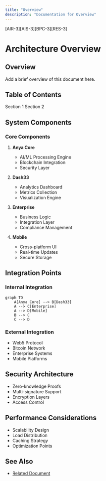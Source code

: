 ```yaml
---
title: "Overview"
description: "Documentation for Overview"
---
```


[AIR-3][AIS-3][BPC-3][RES-3]


<!-- markdownlint-disable MD013 line-length -->

# Architecture Overview

## Overview

Add a brief overview of this document here.

## Table of Contents

 Section 1
 Section 2


## System Components

### Core Components

1. **Anya Core**
   - AI/ML Processing Engine
   - Blockchain Integration
   - Security Layer

2. **Dash33**
   - Analytics Dashboard
   - Metrics Collection
   - Visualization Engine

3. **Enterprise**
   - Business Logic
   - Integration Layer
   - Compliance Management

4. **Mobile**
   - Cross-platform UI
   - Real-time Updates
   - Secure Storage

## Integration Points

### Internal Integration

```mermaid
graph TD
    A[Anya Core] --> B[Dash33]
    A --> C[Enterprise]
    A --> D[Mobile]
    B --> C
    C --> D
```

### External Integration

- Web5 Protocol
- Bitcoin Network
- Enterprise Systems
- Mobile Platforms

## Security Architecture

- Zero-knowledge Proofs
- Multi-signature Support
- Encryption Layers
- Access Control

## Performance Considerations

- Scalability Design
- Load Distribution
- Caching Strategy
- Optimization Points

## See Also

- [Related Document](#related-document)

